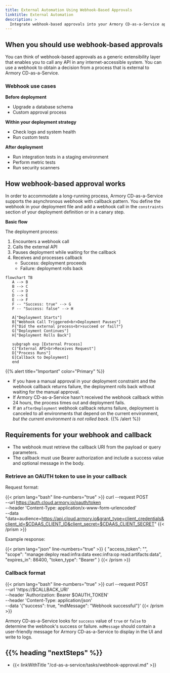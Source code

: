 ```yaml
---
title: External Automation Using Webhook-Based Approvals
linktitle: External Automation
description: >
  Integrate webhook-based approvals into your Armory CD-as-a-Service app deployment process.
---
```


## When you should use webhook-based approvals

You can think of webhook-based approvals as a generic extensibility layer that enables you to call any API in any internet-accessible system. You can use a webhook to obtain a decision from a process that is external to Armory CD-as-a-Service.  

### Webhook use cases

**Before deployment**

- Upgrade a database schema
- Custom approval process

**Within your deployment strategy**

- Check logs and system health
- Run custom tests

**After deployment**

- Run integration tests in a staging environment
- Perform metric tests
- Run security scanners

## How webhook-based approval works

In order to accommodate a long-running process, Armory CD-as-a-Service supports the asynchronous webhook with callback pattern. You define the webhook in your deployment file and add a webhook call in the `constraints` section of your deployment definition or in a canary step.

**Basic flow**

The deployment process:
1. Encounters a webhook call
1. Calls the external API
1. Pauses deployment while waiting for the callback
1. Receives and processes callback
   - Success: deployment proceeds
   - Failure: deployment rolls back

```mermaid
flowchart TB   
   A --> B
   B --> C
   C --> D
   D --> E
   E --> F
   F -- "Success: true" --> G
   F -- "Success: false" --> H

   A["Deployment Starts"]
   B["Webhook Call Triggered<br>Deployment Pauses"]
   F{"Did the external process<br>succeed or fail?"}
   G["Deployment Continues"]
   H["Deployment Rolls Back"]

   subgraph exp [External Process]
   C["External API<br>Receives Request"]
   D["Process Runs"]
   E[Callback to Deployment]
   end
```

{{% alert title="Important" color="Primary" %}}
- If you have a manual approval in your deployment constraint and the webhook callback returns failure, the deployment rolls back without waiting for the manual approval.
- If Armory CD-as-a-Service hasn't received the webhook callback within 24 hours, the process times out and deployment fails.
- If an `afterDeployment` webhook callback returns failure, deployment is canceled to all environments that depend on the current environment, _but the current environment is not rolled back_.
{{% /alert %}}

## Requirements for your webhook and callback

- The webhook must retrieve the callback URI from the payload or query parameters.
- The callback must use Bearer authorization and include a success value and optional message in the body.

### Retrieve an OAUTH token to use in your callback

Request format:

{{< prism lang="bash"  line-numbers="true" >}}
curl --request POST \
  --url https://auth.cloud.armory.io/oauth/token \
  --header 'Content-Type: application/x-www-form-urlencoded' \
  --data "data=audience=https://api.cloud.armory.io&grant_type=client_credentials&client_id=$CDAAS_CLIENT_ID&client_secret=$CDAAS_CLIENT_SECRET"
{{< /prism >}}

Example response:

{{< prism lang="json"  line-numbers="true" >}}
{
  "access_token": "<very long access token>",
  "scope": "manage:deploy read:infra:data exec:infra:op read:artifacts:data",
  "expires_in": 86400,
  "token_type": "Bearer"
}
{{< /prism >}}

### Callback format

{{< prism lang="bash"  line-numbers="true" >}}
curl --request POST \
  --url 'https://$CALLBACK_URI' \
  --header 'Authorization: Bearer $OAUTH_TOKEN' \
  --header 'Content-Type: application/json' \
  --data '{"success": true, "mdMessage": "Webhook successful"}'
{{< /prism >}}

Armory CD-as-a-Service looks for `success` value of `true` or `false` to determine the webhook's success or failure. `mdMessage` should contain a user-friendly message for Armory CD-as-a-Service to display in the UI and write to logs.

## {{%  heading "nextSteps" %}}

* {{< linkWithTitle "/cd-as-a-service/tasks/webhook-approval.md" >}}